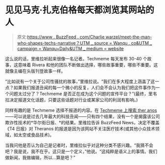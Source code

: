 # 见见马克·扎克伯格每天都浏览其网站的人

> 原文:[https://www . BuzzFeed . com/Charlie warzel/meet-the-man-who-shapes-techs-narrative？UTM _ source = Wanqu . co&UTM _ campaign = Wanqu+Daily&UTM _ medium = website](https://www.buzzfeed.com/charliewarzel/meet-the-man-who-shapes-techs-narrative?utm_source=wanqu.co&utm_campaign=Wanqu+Daily&utm_medium=website)

这么说的话，里维拉听起来很像一名记者。Techmeme 每天发布 30-40 个故事，这意味着 Rivera 和他的团队不断做出选择，哪些故事重要，哪些不重要。这就像主编在头版刊登故事一样。

“比如说有一个关于公司性骚扰的故事，”里维拉说。“我们在多大程度上涵盖了这一点？如果我们报道丑闻的每一个微小的反复，人们会不会认为我们把这件事作为一个问题太过分了？Techmeme 是否正在成为这个问题的宣传平台？”(最终，里韦拉决定报道文化话题，只要这些话题对行业或某家公司的利润有影响。)

同样有趣的是 Techmeme 选择不报道的内容。在 [Techmeme 上搜索 ther anos](http://www.techmeme.com/search/query?q=theranos&wm=false)——可以说是过去几年最大的科技丑闻——只有四个结果，没有一个是揭露该公司欺诈性技术的*华尔街日报、*的结果。里维拉告诉 BuzzFeed News，决定不覆盖《T4 日报》对 Theranos 的报道是因为该网站不关注医疗技术(或其他小众技术领域，如太空或食品技术)。

当我问他是否认为自己是记者时，里维拉似乎对这种分类不感兴趣。“我猜不会吧？我是说，我不在乎。这只是一个定义，”他说。“这纯粹是语义上的事情。我们做新闻，我做编辑，所以...算是吧？”